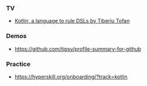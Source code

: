 ### TV

- [Kotlin, a language to rule DSLs by Tiberiu Tofan](https://github.com/tibtof/kotlin-to-rule-dsls)

### Demos

- https://github.com/tipsy/profile-summary-for-github

### Practice

- https://hyperskill.org/onboarding/?track=kotlin

